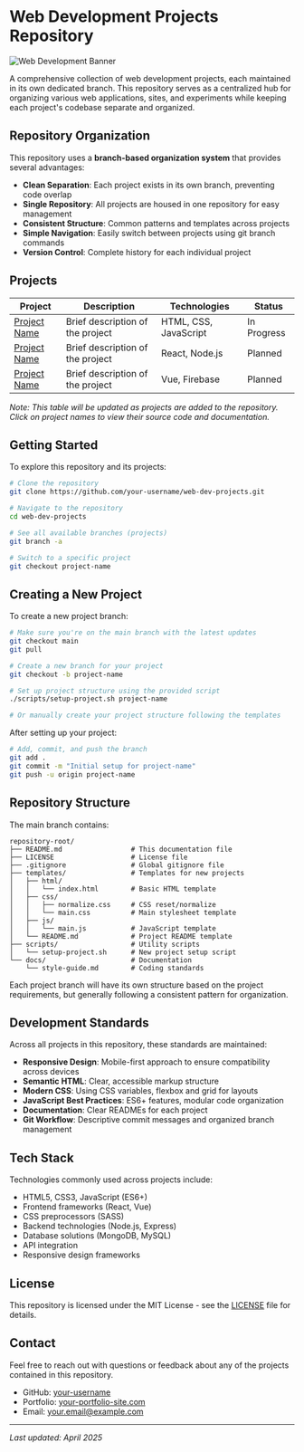 # Web Development Projects Repository

![Web Development Banner](https://via.placeholder.com/1200x300/4169e1/ffffff?text=Web+Development+Projects)

A comprehensive collection of web development projects, each maintained in its own dedicated branch. This repository serves as a centralized hub for organizing various web applications, sites, and experiments while keeping each project's codebase separate and organized.

## Repository Organization

This repository uses a **branch-based organization system** that provides several advantages:

- **Clean Separation**: Each project exists in its own branch, preventing code overlap
- **Single Repository**: All projects are housed in one repository for easy management
- **Consistent Structure**: Common patterns and templates across projects
- **Simple Navigation**: Easily switch between projects using git branch commands
- **Version Control**: Complete history for each individual project

## Projects

| Project | Description | Technologies | Status |
|---------|-------------|--------------|--------|
| [Project Name](https://github.com/your-username/web-dev-projects/tree/project-name) | Brief description of the project | HTML, CSS, JavaScript | In Progress |
| [Project Name](https://github.com/your-username/web-dev-projects/tree/project-name) | Brief description of the project | React, Node.js | Planned |
| [Project Name](https://github.com/your-username/web-dev-projects/tree/project-name) | Brief description of the project | Vue, Firebase | Planned |

*Note: This table will be updated as projects are added to the repository. Click on project names to view their source code and documentation.*

## Getting Started

To explore this repository and its projects:

```bash
# Clone the repository
git clone https://github.com/your-username/web-dev-projects.git

# Navigate to the repository
cd web-dev-projects

# See all available branches (projects)
git branch -a

# Switch to a specific project
git checkout project-name
```

## Creating a New Project

To create a new project branch:

```bash
# Make sure you're on the main branch with the latest updates
git checkout main
git pull

# Create a new branch for your project
git checkout -b project-name

# Set up project structure using the provided script
./scripts/setup-project.sh project-name

# Or manually create your project structure following the templates
```

After setting up your project:

```bash
# Add, commit, and push the branch
git add .
git commit -m "Initial setup for project-name"
git push -u origin project-name
```

## Repository Structure

The main branch contains:

```
repository-root/
├── README.md                 # This documentation file
├── LICENSE                   # License file
├── .gitignore                # Global gitignore file
├── templates/                # Templates for new projects
│   ├── html/
│   │   └── index.html        # Basic HTML template
│   ├── css/
│   │   ├── normalize.css     # CSS reset/normalize
│   │   └── main.css          # Main stylesheet template
│   ├── js/
│   │   └── main.js           # JavaScript template
│   └── README.md             # Project README template
├── scripts/                  # Utility scripts
│   └── setup-project.sh      # New project setup script
└── docs/                     # Documentation
    └── style-guide.md        # Coding standards
```

Each project branch will have its own structure based on the project requirements, but generally following a consistent pattern for organization.

## Development Standards

Across all projects in this repository, these standards are maintained:

- **Responsive Design**: Mobile-first approach to ensure compatibility across devices
- **Semantic HTML**: Clear, accessible markup structure
- **Modern CSS**: Using CSS variables, flexbox and grid for layouts
- **JavaScript Best Practices**: ES6+ features, modular code organization
- **Documentation**: Clear READMEs for each project
- **Git Workflow**: Descriptive commit messages and organized branch management

## Tech Stack

Technologies commonly used across projects include:

- HTML5, CSS3, JavaScript (ES6+)
- Frontend frameworks (React, Vue)
- CSS preprocessors (SASS)
- Backend technologies (Node.js, Express)
- Database solutions (MongoDB, MySQL)
- API integration
- Responsive design frameworks

## License

This repository is licensed under the MIT License - see the [LICENSE](LICENSE) file for details.

## Contact

Feel free to reach out with questions or feedback about any of the projects contained in this repository.

- GitHub: [your-username](https://github.com/your-username)
- Portfolio: [your-portfolio-site.com](https://your-portfolio-site.com)
- Email: your.email@example.com

---

*Last updated: April 2025*
